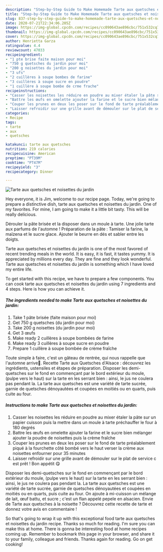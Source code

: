 ```yaml
---
description: "Step-by-Step Guide to Make Homemade Tarte aux quetsches et noisettes du jardin"
title: "Step-by-Step Guide to Make Homemade Tarte aux quetsches et noisettes du jardin"
slug: 837-step-by-step-guide-to-make-homemade-tarte-aux-quetsches-et-noisettes-du-jardin
date: 2020-07-21T22:34:06.205Z
image: https://img-global.cpcdn.com/recipes/cc090643ae896cbc/751x532cq70/tarte-aux-quetsches-et-noisettes-du-jardin-photo-principale-de-la-recette.jpg
thumbnail: https://img-global.cpcdn.com/recipes/cc090643ae896cbc/751x532cq70/tarte-aux-quetsches-et-noisettes-du-jardin-photo-principale-de-la-recette.jpg
cover: https://img-global.cpcdn.com/recipes/cc090643ae896cbc/751x532cq70/tarte-aux-quetsches-et-noisettes-du-jardin-photo-principale-de-la-recette.jpg
author: Henrietta Garza
ratingvalue: 4.4
reviewcount: 47033
recipeingredient:
- "1 pte brise faite maison pour moi"
- "750 g quetsches du jardin pour moi"
- "200 g noisettes du jardin pour moi"
- "3 ufs"
- "2 cuillères à soupe bombes de farine"
- "3 cuillères à soupe sucre en poudre"
- "1 cuillère à soupe bombe de crme frache"
recipeinstructions:
- "Casser les noisettes les réduire en poudre au mixer étaler la pâte sur un papier cuisson puis la mettre dans un moule à tarte préchauffer le four à 180 degrés"
- "Battre les œufs en omelette ajouter la farine et le sucre bien mélanger ajouter la poudre de noisettes puis la crème fraîche"
- "Couper les prunes en deux les poser sur le fond de tarte préalablement piqué à la fourchette côté bombé vers le haut verser la crème aux noisettes enfourner pour 35 minutes"
- "Laisser refroidir sur une grille avant de démouler sur le plat de service c est prêt ! Bon appétit 😋"
categories:
- Recipe
tags:
- tarte
- aux
- quetsches

katakunci: tarte aux quetsches 
nutrition: 219 calories
recipecuisine: American
preptime: "PT39M"
cooktime: "PT47M"
recipeyield: "3"
recipecategory: Dinner

---
```



![Tarte aux quetsches et noisettes du jardin](https://img-global.cpcdn.com/recipes/cc090643ae896cbc/751x532cq70/tarte-aux-quetsches-et-noisettes-du-jardin-photo-principale-de-la-recette.jpg)

Hey everyone, it is Jim, welcome to our recipe page. Today, we're going to prepare a distinctive dish, tarte aux quetsches et noisettes du jardin. One of my favorites. For mine, I am going to make it a little bit tasty. This will be really delicious.

Dérouler la pâte brisée et la disposer dans un moule à tarte. Une jolie tarte aux parfums de l&#39;automne ! Préparation de la pâte : Tamiser la farine, la maïzena et le sucre glace. Ajouter le beurre en dés et sabler entre les doigts.

Tarte aux quetsches et noisettes du jardin is one of the most favored of recent trending meals in the world. It is easy, it is fast, it tastes yummy. It is appreciated by millions every day. They are fine and they look wonderful. Tarte aux quetsches et noisettes du jardin is something which I have loved my entire life.


To get started with this recipe, we have to prepare a few components. You can cook tarte aux quetsches et noisettes du jardin using 7 ingredients and 4 steps. Here is how you can achieve it.

<!--inarticleads1-->

##### The ingredients needed to make Tarte aux quetsches et noisettes du jardin:

1. Take 1 pâte brisée (faite maison pour moi)
1. Get 750 g quetsches (du jardin pour moi)
1. Take 200 g noisettes (du jardin pour moi)
1. Get 3 œufs
1. Make ready 2 cuillères à soupe bombées de farine
1. Make ready 3 cuillères à soupe sucre en poudre
1. Prepare 1 cuillère à soupe bombée de crème fraîche


Toute simple à faire, c&#39;est un gâteau de rentrée, qui nous rappelle que l&#39;automne arrive🍂. Recette Tarte aux Quetsches d&#39;Alsace : découvrez les ingrédients, ustensiles et étapes de préparation. Disposer les demi-quetsches sur le fond en commençant par le bord extérieur du moule, (pulpe vers le haut) sur la tarte en les serrant bien : ainsi, le jus ne coulera pas pendant la. La tarte aux quetsches est une variété de tarte sucrée, garnie de quetsches dénoyautées et coupées en moitiés ou en quarts, puis cuite au four. 

<!--inarticleads2-->

##### Instructions to make Tarte aux quetsches et noisettes du jardin:

1. Casser les noisettes les réduire en poudre au mixer étaler la pâte sur un papier cuisson puis la mettre dans un moule à tarte préchauffer le four à 180 degrés
1. Battre les œufs en omelette ajouter la farine et le sucre bien mélanger ajouter la poudre de noisettes puis la crème fraîche
1. Couper les prunes en deux les poser sur le fond de tarte préalablement piqué à la fourchette côté bombé vers le haut verser la crème aux noisettes enfourner pour 35 minutes
1. Laisser refroidir sur une grille avant de démouler sur le plat de service c est prêt ! Bon appétit 😋


Disposer les demi-quetsches sur le fond en commençant par le bord extérieur du moule, (pulpe vers le haut) sur la tarte en les serrant bien : ainsi, le jus ne coulera pas pendant la. La tarte aux quetsches est une variété de tarte sucrée, garnie de quetsches dénoyautées et coupées en moitiés ou en quarts, puis cuite au four. On ajoute à mi-cuisson un mélange de lait, œuf battu, et sucre ; c&#39;est un flan appelé pepele en alsacien. Envie de Tarte aux quetsches à la noisette ? Découvrez cette recette de tarte et donnez votre avis en commentaire ! 

So that's going to wrap it up with this exceptional food tarte aux quetsches et noisettes du jardin recipe. Thanks so much for reading. I'm sure you can make this at home. There is gonna be interesting food at home recipes coming up. Remember to bookmark this page in your browser, and share it to your family, colleague and friends. Thanks again for reading. Go on get cooking!
